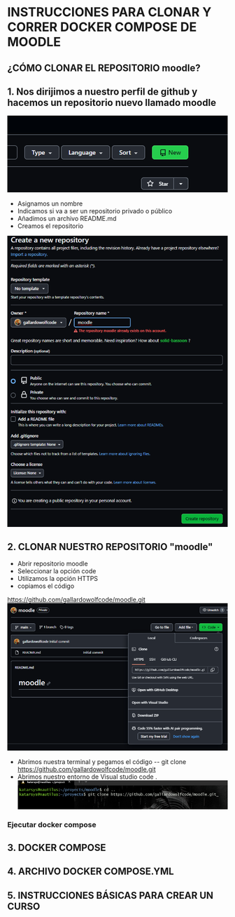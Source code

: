 # INSTRUCCIONES PARA CLONAR Y CORRER DOCKER COMPOSE DE MOODLE

## ¿CÓMO CLONAR EL REPOSITORIO moodle?

## 1. Nos dirijimos a nuestro perfil de github y hacemos un repositorio nuevo llamado moodle

![Texto alternativo](./imgs/new.png)

- Asignamos un nombre
- Indicamos si va a ser un repositorio privado o público
- Añadimos un archivo README.md
- Creamos el repositorio

![Texto alternativo](./imgs/create.png)

## 2. CLONAR NUESTRO REPOSITORIO "moodle"

- Abrir repositorio moodle
- Seleccionar la opción code
- Utilizamos la opción HTTPS
- copiamos el código

https://github.com/gallardowolfcode/moodle.git
![Texto alternativo](./imgs/clone.png)

- Abrimos nuestra terminal y pegamos el código -- git clone
https://github.com/gallardowolfcode/moodle.git
- Abrimos nuestro entorno de Visual studio
code .
![Texto alternativo](./imgs/gitclone.png)

### Ejecutar docker compose


## 3. DOCKER COMPOSE
## 4. ARCHIVO DOCKER COMPOSE.YML
## 5. INSTRUCCIONES BÁSICAS PARA CREAR UN CURSO